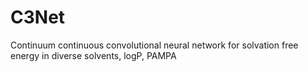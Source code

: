 # C3Net
Continuum continuous convolutional neural network for solvation free energy in diverse solvents, logP, PAMPA
